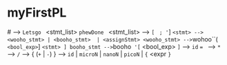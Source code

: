 # myFirstPL

#<Program> --> `Letsgo ` <stmt_list> `phewDone `
<stmt_list> --> `[ ` <stmt> `; '`] `
<stmt> --> <wooho_stmt> | <booho_stmt>  | <assignStmt>
<wooho_stmt> --> `wohoo``( ` <bool_exp> `] ` <stmt> ]
booho_stmt --> `booho` '[` <bool_exp> `]` <stmt>
<assignStmt> --> `id` `= ` <expr>
<expr> --> <leastPrec>   `*` <leastPrec> 
<leastPrec> --> <litPrec> `/` <litPrec>
<litPrec> --> <muchPrec> { (`+` | `-`) <muchPrec> } 
<muchPrec> --> `id` | `microN` | `nanoN` | `picoN` | `{` <expr `}`
                                                               
                                                               
                                                               
                                                               
                                                          
                                                             
